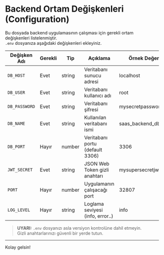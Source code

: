 # Backend Ortam Değişkenleri (Configuration)

Bu dosyada backend uygulamasının çalışması için gerekli ortam değişkenleri listelenmiştir.  
`.env` dosyanıza aşağıdaki değişkenleri ekleyiniz.

| Değişken Adı   | Gerekli | Tip     | Açıklama                           | Örnek Değer          |
|----------------|---------|---------|----------------------------------|----------------------|
| `DB_HOST`      | Evet    | string  | Veritabanı sunucu adresi         | localhost            |
| `DB_USER`      | Evet    | string  | Veritabanı kullanıcı adı          | root                 |
| `DB_PASSWORD`  | Evet    | string  | Veritabanı şifresi                | mysecretpassword     |
| `DB_NAME`      | Evet    | string  | Kullanılan veritabanı ismi        | saas_backend_db      |
| `DB_PORT`      | Hayır   | number  | Veritabanı portu (default 3306)  | 3306                 |
| `JWT_SECRET`   | Evet    | string  | JSON Web Token gizli anahtarı     | mysupersecretjwtkey  |
| `PORT`         | Hayır   | number  | Uygulamanın çalışacağı port       | 32807                |
| `LOG_LEVEL`    | Hayır   | string  | Loglama seviyesi (info, error..) | info                 |

> **UYARI:** `.env` dosyanızı asla versiyon kontrolüne dahil etmeyin.  
> Gizli anahtarlarınızı güvenli bir yerde tutun.

---

Kolay gelsin!  
